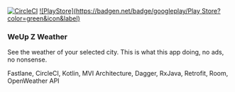 [![CircleCI](https://circleci.com/gh/weupz/weather/tree/master.svg?style=svg)](https://circleci.com/gh/weupz/weather/tree/master) [![PlayStore](https://badgen.net/badge/googleplay/Play Store?color=green&icon&label)](https://play.google.com/store/apps/details?id=cf.tukang.weather)


### WeUp Z Weather

See the weather of your selected city. This is what this app doing, no ads, no nonsense.

Fastlane, CircleCI, Kotlin, MVI Architecture, Dagger, RxJava, Retrofit, Room, OpenWeather API
